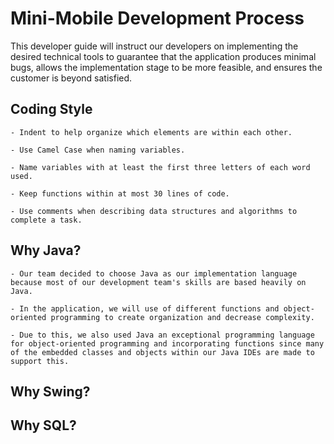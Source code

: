 # Mini-Mobile Development Process
This developer guide will instruct our developers on implementing the desired technical tools to guarantee that the application produces minimal bugs, allows the implementation stage to be more feasible, and ensures the customer is beyond satisfied. 


## Coding Style
    - Indent to help organize which elements are within each other.  

    - Use Camel Case when naming variables.

    - Name variables with at least the first three letters of each word used. 

    - Keep functions within at most 30 lines of code.

    - Use comments when describing data structures and algorithms to complete a task.


## Why Java? 
    - Our team decided to choose Java as our implementation language because most of our development team's skills are based heavily on Java.
    
    - In the application, we will use of different functions and object-oriented programming to create organization and decrease complexity. 
    
    - Due to this, we also used Java an exceptional programming language for object-oriented programming and incorporating functions since many of the embedded classes and objects within our Java IDEs are made to support this.

## Why Swing?

## Why SQL?

